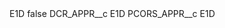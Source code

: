 <?xml version="1.0" encoding="UTF-8"?>
<CustomMetadata xmlns="http://soap.sforce.com/2006/04/metadata" xmlns:xsi="http://www.w3.org/2001/XMLSchema-instance" xmlns:xsd="http://www.w3.org/2001/XMLSchema">
    <label>E1D</label>
    <protected>false</protected>
    <values>
        <field>DCR_APPR__c</field>
        <value xsi:type="xsd:string">E1D</value>
    </values>
    <values>
        <field>PCORS_APPR__c</field>
        <value xsi:type="xsd:string">E1D</value>
    </values>
</CustomMetadata>
